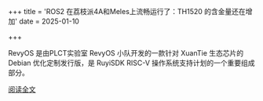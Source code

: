+++
title = 'ROS2 在荔枝派4A和Meles上流畅运行了：TH1520 的含金量还在增加'
date = 2025-01-10

+++

RevyOS 是由PLCT实验室 RevyOS 小队开发的一款针对 XuanTie 生态芯片的 Debian 优化定制发行版，是 RuyiSDK RISC-V 操作系统支持计划的一个重要组成部分。

[阅读全文](https://mp.weixin.qq.com/s/GVBg3tauP8p2BWACwvEbog)